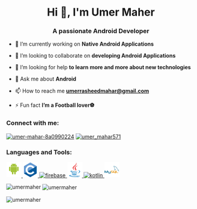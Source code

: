 <h1 align="center">Hi 👋, I'm Umer Maher</h1>
<h3 align="center">A passionate Android Developer</h3>


- 🔭 I’m currently working on **Native Android Applications**

- 👯 I’m looking to collaborate on **developing Android Applications**

- 🤝 I’m looking for help **to learn more and more about new technologies**

- 💬 Ask me about **Android**

- 📫 How to reach me **umerrasheedmahar@gmail.com**

- ⚡ Fun fact **I’m a Football lover⚽**

<h3 align="left">Connect with me:</h3>
<p align="left">
<a href="https://linkedin.com/in/umer-mahar-8a0990224" target="blank"><img align="center" src="https://raw.githubusercontent.com/rahuldkjain/github-profile-readme-generator/master/src/images/icons/Social/linked-in-alt.svg" alt="umer-mahar-8a0990224" height="30" width="40" /></a>
<a href="https://instagram.com/umer_mahar571" target="blank"><img align="center" src="https://raw.githubusercontent.com/rahuldkjain/github-profile-readme-generator/master/src/images/icons/Social/instagram.svg" alt="umer_mahar571" height="30" width="40" /></a>
</p>

<h3 align="left">Languages and Tools:</h3>
<p align="left"> <a href="https://developer.android.com" target="_blank" rel="noreferrer"> <img src="https://raw.githubusercontent.com/devicons/devicon/master/icons/android/android-original-wordmark.svg" alt="android" width="40" height="40"/> </a> <a href="https://www.cprogramming.com/" target="_blank" rel="noreferrer"> <img src="https://raw.githubusercontent.com/devicons/devicon/master/icons/c/c-original.svg" alt="c" width="40" height="40"/> </a> <a href="https://firebase.google.com/" target="_blank" rel="noreferrer"> <img src="https://www.vectorlogo.zone/logos/firebase/firebase-icon.svg" alt="firebase" width="40" height="40"/> </a> <a href="https://www.java.com" target="_blank" rel="noreferrer"> <img src="https://raw.githubusercontent.com/devicons/devicon/master/icons/java/java-original.svg" alt="java" width="40" height="40"/> </a> <a href="https://kotlinlang.org" target="_blank" rel="noreferrer"> <img src="https://www.vectorlogo.zone/logos/kotlinlang/kotlinlang-icon.svg" alt="kotlin" width="40" height="40"/> </a> <a href="https://www.mysql.com/" target="_blank" rel="noreferrer"> <img src="https://raw.githubusercontent.com/devicons/devicon/master/icons/mysql/mysql-original-wordmark.svg" alt="mysql" width="40" height="40"/> </a> </p>

<p><img align="left" src="https://github-readme-stats.vercel.app/api/top-langs?username=umermaher&show_icons=true&locale=en&layout=compact" alt="umermaher" /></p>

<p>&nbsp;<img align="center" src="https://github-readme-stats.vercel.app/api?username=umermaher&show_icons=true&locale=en" alt="umermaher" /></p>

<p><img align="center" src="https://github-readme-streak-stats.herokuapp.com/?user=umermaher&" alt="umermaher" /></p>

